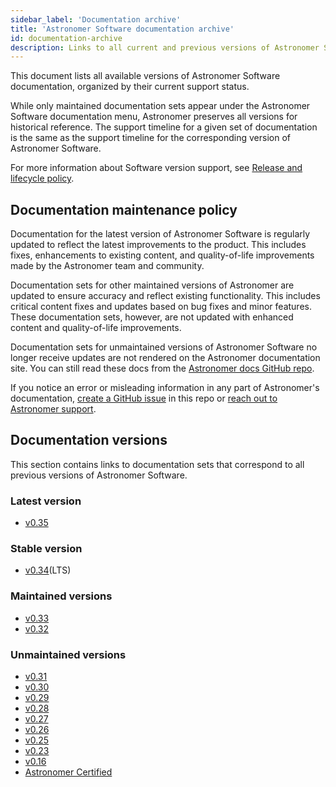 ```yaml
---
sidebar_label: 'Documentation archive'
title: 'Astronomer Software documentation archive'
id: documentation-archive
description: Links to all current and previous versions of Astronomer Software documentation.
---
```


<!--version-specific-->

This document lists all available versions of Astronomer Software documentation, organized by their current support status.

While only maintained documentation sets appear under the Astronomer Software documentation menu, Astronomer preserves all versions for historical reference. The support timeline for a given set of documentation is the same as the support timeline for the corresponding version of Astronomer Software.

For more information about Software version support, see [Release and lifecycle policy](release-lifecycle-policy.md).

## Documentation maintenance policy

Documentation for the latest version of Astronomer Software is regularly updated to reflect the latest improvements to the product. This includes fixes, enhancements to existing content, and quality-of-life improvements made by the Astronomer team and community.

Documentation sets for other maintained versions of Astronomer are updated to ensure accuracy and reflect existing functionality. This includes critical content fixes and updates based on bug fixes and minor features. These documentation sets, however, are not updated with enhanced content and quality-of-life improvements.

Documentation sets for unmaintained versions of Astronomer Software no longer receive updates are not rendered on the Astronomer documentation site. You can still read these docs from the [Astronomer docs GitHub repo](https://github.com/astronomer/docs/blob/main/archived_software_docs).

If you notice an error or misleading information in any part of Astronomer's documentation, [create a GitHub issue](https://github.com/astronomer/docs/issues) in this repo or [reach out to Astronomer support](https://support.astronomer.io).

## Documentation versions

This section contains links to documentation sets that correspond to all previous versions of Astronomer Software.

### Latest version

- [v0.35](https://www.astronomer.io/docs/software/overview)

### Stable version

- [v0.34](https://www.astronomer.io/docs/software/0.34)(LTS)

### Maintained versions

- [v0.33](https://www.astronomer.io/docs/software/0.33)
- [v0.32](https://www.astronomer.io/docs/software/0.32)

### Unmaintained versions

- [v0.31](https://github.com/astronomer/astronomer-docs-resources/tree/main/software/archived_software_docs/version-0.31)
- [v0.30](https://github.com/astronomer/astronomer-docs-resources/tree/main/software/archived_software_docs/version-0.30)
- [v0.29](https://github.com/astronomer/astronomer-docs-resources/tree/main/software/archived_software_docs/version-0.29)
- [v0.28](https://github.com/astronomer/astronomer-docs-resources/tree/main/software/archived_software_docs/version-0.28)
- [v0.27](https://github.com/astronomer/astronomer-docs-resources/tree/main/software/archived_software_docs/version-0.27)
- [v0.26](https://github.com/astronomer/astronomer-docs-resources/tree/main/software/archived_software_docs/version-0.26)
- [v0.25](https://github.com/astronomer/astronomer-docs-resources/tree/main/software/archived_software_docs/version-0.25)
- [v0.23](https://github.com/astronomer/astronomer-docs-resources/tree/main/software/archived_software_docs/version-0.23)
- [v0.16](https://github.com/astronomer/astronomer-docs-resources/tree/main/software/archived_software_docs/version-0.16)
- [Astronomer Certified](https://www.astronomer.io/docs/software/0.32/image-architecture)